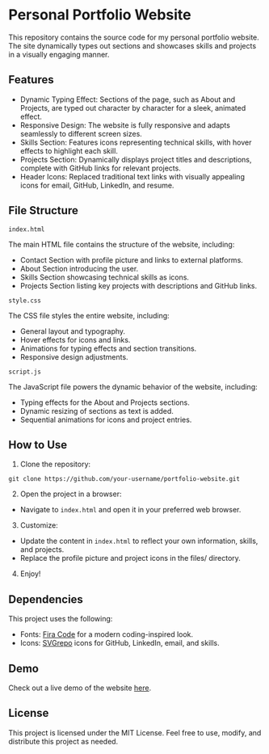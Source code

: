 # Personal Portfolio Website

This repository contains the source code for my personal portfolio website. The site dynamically types out sections and showcases skills and projects in a visually engaging manner.

## Features
- Dynamic Typing Effect: Sections of the page, such as About and Projects, are typed out character by character for a sleek, animated effect.
- Responsive Design: The website is fully responsive and adapts seamlessly to different screen sizes.
- Skills Section: Features icons representing technical skills, with hover effects to highlight each skill.
- Projects Section: Dynamically displays project titles and descriptions, complete with GitHub links for relevant projects.
- Header Icons: Replaced traditional text links with visually appealing icons for email, GitHub, LinkedIn, and resume.

## File Structure

`index.html`

The main HTML file contains the structure of the website, including:
- Contact Section with profile picture and links to external platforms.
- About Section introducing the user.
- Skills Section showcasing technical skills as icons.
- Projects Section listing key projects with descriptions and GitHub links.

`style.css`

The CSS file styles the entire website, including:
- General layout and typography.
- Hover effects for icons and links.
- Animations for typing effects and section transitions.
- Responsive design adjustments.

`script.js`

The JavaScript file powers the dynamic behavior of the website, including:
- Typing effects for the About and Projects sections.
- Dynamic resizing of sections as text is added.
- Sequential animations for icons and project entries.

## How to Use
1.	Clone the repository:
```
git clone https://github.com/your-username/portfolio-website.git
```
2.	Open the project in a browser:

- Navigate to `index.html` and open it in your preferred web browser.

3.	Customize:
- Update the content in `index.html` to reflect your own information, skills, and projects.
- Replace the profile picture and project icons in the files/ directory.

4. Enjoy!

## Dependencies
This project uses the following:
- Fonts: [Fira Code](https://fonts.google.com/specimen/Fira+Code) for a modern coding-inspired look.
- Icons: [SVGrepo](https://www.svgrepo.com/) icons for GitHub, LinkedIn, email, and skills.

## Demo
Check out a live demo of the website [here]().

## License
This project is licensed under the MIT License. Feel free to use, modify, and distribute this project as needed.